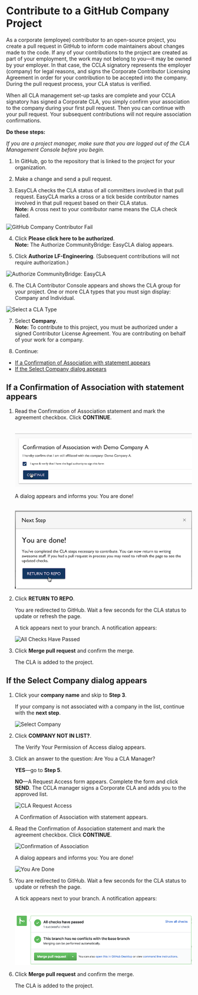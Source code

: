 # Contribute to a GitHub Company Project

As a corporate \(employee\) contributor to an open-source project, you create a pull request in GitHub to inform code maintainers about changes made to the code. If any of your contributions to the project are created as part of your employment, the work may not belong to you—it may be owned by your employer. In that case, the CCLA signatory represents the employer \(company\) for legal reasons, and signs the Corporate Contributor Licensing Agreement in order for your contribution to be accepted into the company. During the pull request process, your CLA status is verified.

When all CLA management set-up tasks are complete and your CCLA signatory has signed a Corporate CLA, you simply confirm your association to the company during your first pull request. Then you can continue with your pull request. Your subsequent contributions will not require association confirmations.

**Do these steps:**

_If you are a project manager, make sure that you are logged out of the CLA Management Console before you begin._

1. In GitHub, go to the repository that is linked to the project for your organization.

2. Make a change and send a pull request.

3. EasyCLA checks the CLA status of all committers involved in that pull request. EasyCLA marks a cross or a tick beside contributor names involved in that pull request based on their CLA status.  
**Note:** A cross next to your contributor name means the CLA check failed.

![GitHub Company Contributor Fail](https://firebasestorage.googleapis.com/v0/b/gitbook-28427.appspot.com/o/assets%2F-LuWIT3NfRhMt-F50U5n%2F-LuXUenJzl7sWiTp19eT%2F-LuXUhk_mfIgnaAI7v1C%2Fcla-github-company-contributor-fail.png?generation=1574684262600439&alt=media)

4. Click **Please click here to be authorized**.  
**Note:** The Authorize CommunityBridge: EasyCLA dialog appears.

5. Click **Authorize LF-Engineering**. \(Subsequent contributions will not require authorization.\)

​![Authorize CommunityBridge: EasyCLA](https://firebasestorage.googleapis.com/v0/b/gitbook-28427.appspot.com/o/assets%2F-LuWIT3NfRhMt-F50U5n%2F-LuXUenJzl7sWiTp19eT%2F-LuXUhkbhRFX-XoByAKj%2Fcla-authorize-easycla.png?generation=1574684257473715&alt=media)​

6. The CLA Contributor Console appears and shows the CLA group for your project. One or more CLA types that you must sign display: Company and Individual.

![Select a CLA Type](https://firebasestorage.googleapis.com/v0/b/gitbook-28427.appspot.com/o/assets%2F-LuWIT3NfRhMt-F50U5n%2F-LuXUenJzl7sWiTp19eT%2F-LuXUhkdg9TANQf32mrr%2Fcla-github-select-company-or-individual.png?generation=1574684261979680&alt=media)

7. Select **Company**.  
**Note:** To contribute to this project, you must be authorized under a signed Contributor License Agreement. You are contributing on behalf of your work for a company.

8. Continue:

* [If a Confirmation of Association with statement appears](contribute-to-a-github-company-project.md#if-a-confirmation-of-association-with-statement-appears)
* [If the Select Company dialog appears](contribute-to-a-github-company-project.md#if-the-select-company-dialog-appears)

## If a Confirmation of Association with statement appears <a id="if-a-confirmation-of-association-with-statement-appears"></a>

1. Read the Confirmation of Association statement and mark the agreement checkbox. Click **CONTINUE**.

   ​ ![](../../../.gitbook/assets/cla-github-confirmation-of-association.png) 

   A dialog appears and informs you: You are done!

   ​ ![](../../../.gitbook/assets/cla-github-you-are-done.png) ​

2. Click **RETURN TO REPO**.

   You are redirected to GitHub. Wait a few seconds for the CLA status to update or refresh the page.

   A tick appears next to your branch. A notification appears:

   ​![All Checks Have Passed](https://firebasestorage.googleapis.com/v0/b/gitbook-28427.appspot.com/o/assets%2F-LuWIT3NfRhMt-F50U5n%2F-LuXUenJzl7sWiTp19eT%2F-LuXUhkma4myS0J7gQLQ%2Fcla-github-all-checks-passed.png?generation=1574684262508969&alt=media)​

3. Click **Merge pull request** and confirm the merge.

   The CLA is added to the project.

## If the Select Company dialog appears <a id="if-the-select-company-dialog-appears"></a>

1. Click your **company name** and skip to **Step 3**.

   If your company is not associated with a company in the list, continue with the **next step**.

   ​![Select Company](https://firebasestorage.googleapis.com/v0/b/gitbook-28427.appspot.com/o/assets%2F-LuWIT3NfRhMt-F50U5n%2F-LuXUenJzl7sWiTp19eT%2F-LuXUhko6nWBqs2iwHZ7%2Fcla-contributor-select-company.png?generation=1574684256892098&alt=media)​

2. Click **COMPANY NOT IN LIST?**.

   The Verify Your Permission of Access dialog appears.

3. Click an answer to the question: Are You a CLA Manager?

   **YES**—go to **Step 5**.

   **NO**—A Request Access form appears. Complete the form and click **SEND**. The CCLA manager signs a Corporate CLA and adds you to the approved list.

   ​![CLA Request Access](https://firebasestorage.googleapis.com/v0/b/gitbook-28427.appspot.com/o/assets%2F-LuWIT3NfRhMt-F50U5n%2F-LuXUenJzl7sWiTp19eT%2F-LuXUhkqX_VHwXl_oQa-%2Fcla-request-access.png?generation=1574684262567817&alt=media)​

   A Confirmation of Association with statement appears.

4. Read the Confirmation of Association statement and mark the agreement checkbox. Click **CONTINUE**.

   ​![Confirmation of Association](https://firebasestorage.googleapis.com/v0/b/gitbook-28427.appspot.com/o/assets%2F-LuWIT3NfRhMt-F50U5n%2F-LuXUenJzl7sWiTp19eT%2F-LuXUhksevS0mD5sO-pA%2Fcla-github-confirmation-of-association.png?generation=1574684256782807&alt=media)​

   A dialog appears and informs you: You are done!

   ​![You Are Done](https://firebasestorage.googleapis.com/v0/b/gitbook-28427.appspot.com/o/assets%2F-LuWIT3NfRhMt-F50U5n%2F-LuXUenJzl7sWiTp19eT%2F-LuXUhkuceNLgJhkyMad%2Fcla-github-you-are-done.png?generation=1574684257899960&alt=media)​

5. You are redirected to GitHub. Wait a few seconds for the CLA status to update or refresh the page.

   A tick appears next to your branch. A notification appears:

   ​ ![](../../../.gitbook/assets/cla-github-all-checks-passed.png) ​

6. Click **Merge pull request** and confirm the merge.

   The CLA is added to the project.

